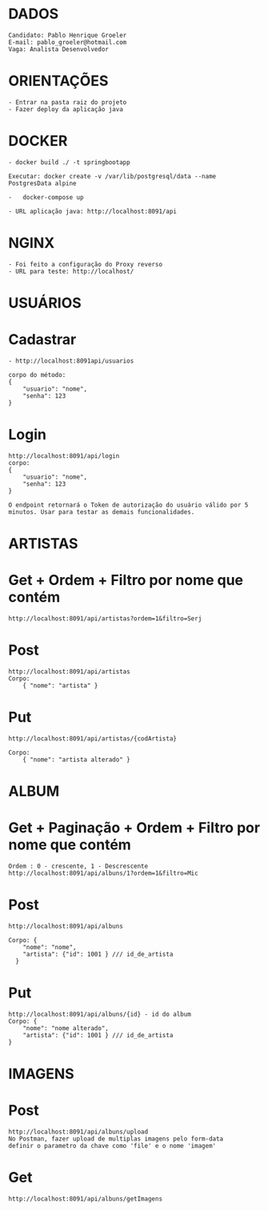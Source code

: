 # DADOS
	Candidato: Pablo Henrique Groeler
	E-mail: pablo_groeler@hotmail.com
	Vaga: Analista Desenvolvedor

# ORIENTAÇÕES

	- Entrar na pasta raiz do projeto
	- Fazer deploy da aplicação java
 
# DOCKER
	- docker build ./ -t springbootapp

	Executar: docker create -v /var/lib/postgresql/data --name PostgresData alpine

	-	docker-compose up

	- URL aplicação java: http://localhost:8091/api

# NGINX
	- Foi feito a configuração do Proxy reverso
    - URL para teste: http://localhost/

# USUÁRIOS 
 
# Cadastrar

	- http://localhost:8091api/usuarios

	corpo do método:
	{
		"usuario": "nome",
		"senha": 123
	}

# Login

    http://localhost:8091/api/login
	corpo: 
	{
		"usuario": "nome",
		"senha": 123
	} 

	O endpoint retornará o Token de autorização do usuário válido por 5 minutos. Usar para testar as demais funcionalidades.

# ARTISTAS

# Get + Ordem + Filtro por nome que contém
	http://localhost:8091/api/artistas?ordem=1&filtro=Serj

# Post
	http://localhost:8091/api/artistas
	Corpo: 
		{ "nome": "artista" }
	
# Put
	http://localhost:8091/api/artistas/{codArtista}

	Corpo: 
		{ "nome": "artista alterado" }

# ALBUM

# Get + Paginação + Ordem + Filtro por nome que contém
	Ordem : 0 - crescente, 1 - Descrescente
	http://localhost:8091/api/albuns/1?ordem=1&filtro=Mic

# Post
	http://localhost:8091/api/albuns

	Corpo: {
		"nome": "nome",
		"artista": {"id": 1001 } /// id_de_artista
	  }
  
# Put
	http://localhost:8091/api/albuns/{id} - id do album
	Corpo: {
		"nome": "nome alterado",
		"artista": {"id": 1001 } /// id_de_artista
	}

# IMAGENS

# Post
	http://localhost:8091/api/albuns/upload
	No Postman, fazer upload de multiplas imagens pelo form-data
	definir o parametro da chave como 'file' e o nome 'imagem'
	
# Get	
	http://localhost:8091/api/albuns/getImagens
	